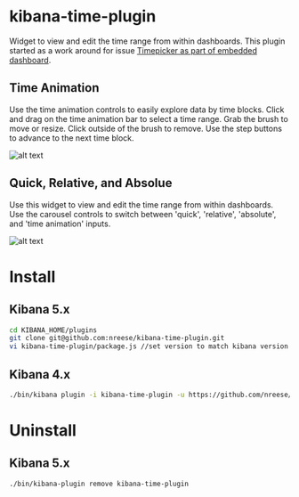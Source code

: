 # kibana-time-plugin
Widget to view and edit the time range from within dashboards. This plugin started as a work around for issue [Timepicker as part of embedded dashboard](https://github.com/elastic/kibana/issues/2739).

## Time Animation
Use the time animation controls to easily explore data by time blocks. Click and drag on the time animation bar to select a time range. Grab the brush to move or resize. Click outside of the brush to remove. Use the step buttons to advance to the next time block.

![alt text](https://github.com/nreese/kibana-time-plugin/blob/gh-pages/images/time_animation.gif)

## Quick, Relative, and Absolue
Use this widget to view and edit the time range from within dashboards. Use the carousel controls to switch between 'quick', 'relative', 'absolute', and 'time animation' inputs.

![alt text](https://github.com/nreese/kibana-time-plugin/blob/gh-pages/images/time.gif)

# Install
## Kibana 5.x
```bash
cd KIBANA_HOME/plugins
git clone git@github.com:nreese/kibana-time-plugin.git
vi kibana-time-plugin/package.js //set version to match kibana version
```

## Kibana 4.x
```bash
./bin/kibana plugin -i kibana-time-plugin -u https://github.com/nreese/kibana-time-plugin/archive/4.x.zip
```

# Uninstall
## Kibana 5.x
```bash
./bin/kibana-plugin remove kibana-time-plugin
```
